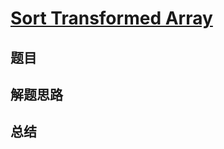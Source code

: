 # [Sort Transformed Array](https://leetcode.com/problems/sort-transformed-array/)
## 题目


## 解题思路


## 总结


